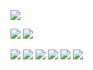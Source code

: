 
<a href="[연결할 링크]" target="_blank"><img src="https://img.shields.io/badge/[쓰고 싶은 텍스트]-[컬러 코드]?style=flat-square&logo=[브랜드 이름]&logoColor=white"/></a>

<a href="mailto:dwkang921@gmail.com" target="_blank"><img src="https://img.shields.io/badge/dwkang921@gmail.com-EA4335?style=flat-square&logo=dwkang921@gmail.com&logoColor=white"></a>
<a href="www.linkedin.com/in/dwkang921" target="_blank"><img src="https://img.shields.io/badge/DongwooKang-EA4335?style=flat-square&logo=Gmail&logoColor=white"></a>

<img src="https://img.shields.io/badge/-Python-000000?style=flat&logo=Python"/>
<img src="https://img.shields.io/badge/-Amzon AWS-232F3E?style=flat&logo=Amazon AWS"/>
<img src="https://img.shields.io/badge/-JavaScript-F7DF1E?style=flat&logo=JavaScript"/>
<img src="https://img.shields.io/badge/-Oracle-#80000?style=flat&logo=Oracle"/>
<img src="https://img.shields.io/badge/-MySQL-4479A1?style=flat&logo=MySQL"/>
<img src="https://img.shields.io/badge/-HTML5-E34F26?style=flat&logo=HTML5"/>



